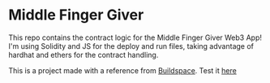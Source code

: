 # Middle Finger Giver

This repo contains the contract logic for the Middle Finger Giver Web3 App! I'm using Solidity and JS for the deploy and run files, taking advantage of hardhat and ethers for the contract handling.

This is a project made with a reference from [Buildspace](https://t.co/bJftHYdTdW?amp=1).
Test it [here](https://middle-finger-giver.nestorolivaresh.repl.co/)
